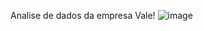 Analise de dados da empresa Vale!
![image](https://user-images.githubusercontent.com/29488124/117522649-f541a600-af8a-11eb-89e5-1f3fb4f268df.png)


